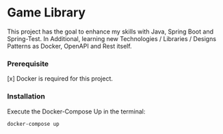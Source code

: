 # Game Library
This project has the goal to enhance my skills with Java, Spring Boot and Spring-Test. 
In Additional, learning new Technologies / Libraries / Designs Patterns as Docker, OpenAPI and Rest itself.

### Prerequisite
[x] Docker is required for this project.

### Installation
Execute the Docker-Compose Up in the terminal:
```
docker-compose up
```




